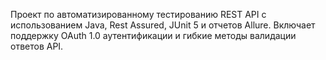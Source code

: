 Проект по автоматизированному тестированию REST API с использованием Java, Rest Assured, JUnit 5 и отчетов Allure. Включает поддержку OAuth 1.0 аутентификации и гибкие методы валидации ответов API.
